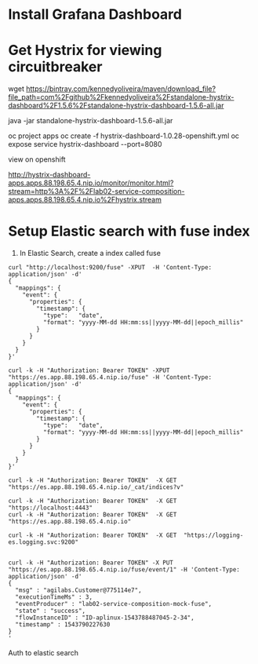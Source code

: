 # Install Grafana Dashboard

# Get Hystrix for viewing circuitbreaker
wget https://bintray.com/kennedyoliveira/maven/download_file?file_path=com%2Fgithub%2Fkennedyoliveira%2Fstandalone-hystrix-dashboard%2F1.5.6%2Fstandalone-hystrix-dashboard-1.5.6-all.jar

java -jar standalone-hystrix-dashboard-1.5.6-all.jar

oc project apps
oc create -f hystrix-dashboard-1.0.28-openshift.yml
oc expose service hystrix-dashboard --port=8080

view on openshift

http://hystrix-dashboard-apps.apps.88.198.65.4.nip.io/monitor/monitor.html?stream=http%3A%2F%2Flab02-service-composition-apps.apps.88.198.65.4.nip.io%2Fhystrix.stream

# Setup Elastic search with fuse index

1) In Elastic Search, create a index called fuse

```
curl "http://localhost:9200/fuse" -XPUT  -H 'Content-Type: application/json' -d'
{
  "mappings": {
    "event": {
      "properties": {
        "timestamp": {
          "type":   "date",
          "format": "yyyy-MM-dd HH:mm:ss||yyyy-MM-dd||epoch_millis"
        }
      }
    }
  }
}'
```


```
curl -k -H "Authorization: Bearer TOKEN" -XPUT "https://es.app.88.198.65.4.nip.io/fuse" -H 'Content-Type: application/json' -d'
{
  "mappings": {
    "event": {
      "properties": {
        "timestamp": {
          "type":   "date",
          "format": "yyyy-MM-dd HH:mm:ss||yyyy-MM-dd||epoch_millis"
        }
      }
    }
  }
}'

curl -k -H "Authorization: Bearer TOKEN"  -X GET  "https://es.app.88.198.65.4.nip.io/_cat/indices?v"

curl -k -H "Authorization: Bearer TOKEN"  -X GET  "https://localhost:4443"
curl -k -H "Authorization: Bearer TOKEN"  -X GET  "https://es.app.88.198.65.4.nip.io"

curl -k -H "Authorization: Bearer TOKEN"  -X GET  "https://logging-es.logging.svc:9200"


curl -k -H "Authorization: Bearer TOKEN" -X PUT "https://es.app.88.198.65.4.nip.io/fuse/event/1" -H 'Content-Type: application/json' -d'
{
  "msg" : "agilabs.Customer@775114e7",
  "executionTimeMs" : 3,
  "eventProducer" : "lab02-service-composition-mock-fuse",
  "state" : "success",
  "flowInstanceID" : "ID-aplinux-1543788487045-2-34",
  "timestamp" : 1543790227630
}
'
```


Auth to elastic search


